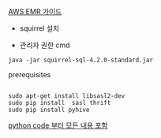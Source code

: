 

[AWS EMR 가이드](https://aws.amazon.com/ko/premiumsupport/knowledge-center/jdbc-connection-emr/)

- squirrel 설치 [](http://www.squirrelsql.org/#installation)

- 관리자 권한 cmd 
``` shell 
java -jar squirrel-sql-4.2.0-standard.jar
```


prerequisites

``` shell

sudo apt-get install libsasl2-dev
sudo pip install  sasl thrift 
sudo pip install pyhive
```



[python code 부터 모든 내용 포함](https://sites.google.com/a/ku.th/big-data/pyhive)
